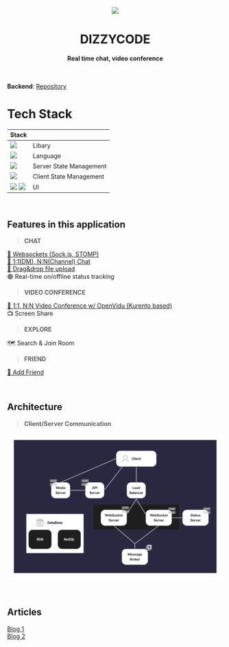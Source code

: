 <div align="center">
<img src="https://github.com/user-attachments/assets/84a6bdcb-ee7a-4979-989c-deac4c82b609" width="140"/>
  <h1>DIZZYCODE</h1>
  <strong>Real time chat, video conference</strong>
</div>
<br><br>

**Backend**: [Repository](https://github.com/hbam1/dizzycode)

# Tech Stack

| Stack                                                                                                                                                                                                                               |                         |
| ----------------------------------------------------------------------------------------------------------------------------------------------------------------------------------------------------------------------------------- | ----------------------- |
| <img src="https://img.shields.io/badge/React-61DAFB?style=flat-square&logo=React&logoColor=black"/>                                                                                                                                 | Libary                  |
| <img src="https://img.shields.io/badge/Typescript-3178C6?style=flat-square&logo=Typescript&logoColor=white"/>                                                                                                                       | Language                |
| <img src="https://img.shields.io/badge/TanStackQuery-FF4154?style=flat-square&logo=ReactQuery&logoColor=white"/>                                                                                                                    | Server State Management |
| <img src="https://img.shields.io/badge/Zustand-66584D?style=flat-square&logo=Zustand&logoColor=white"/>                                                                                                                             | Client State Management |
| <img src="https://img.shields.io/badge/ChakraUI-319795?style=flat-square&logo=ChakraUI&logoColor=white"/> <img src="https://img.shields.io/badge/StyledComponents-DB7093?style=flat-square&logo=StyledComponents&logoColor=white"/> | UI                      |

<br />

## Features in this application

<!--
1. Flow Chart
2. GIF
3. 설명 with 그래프
4. 블로그
 -->

> **CHAT**

[📱 Websockets (Sock.js, STOMP)](./docs/features/chat.md)  
[💬 1:1(DM), N:N(Channel) Chat](./docs/features/chat.md)  
[📁 Drag&drop file upload](./docs/features/dnd.md)  
🟢 Real-time on/offline status tracking

<!-- ☑️ Real-time read/unread message marking _(Coming Soon)_ -->

> **VIDEO CONFERENCE**

[🤯 1:1, N:N Video Conference w/ OpenVidu (Kurento based)](./docs/features/openVidu.md)  
📺 Screen Share

> **EXPLORE**

🗺️ Search & Join Room

> **FRIEND**

[👯 Add Friend](./docs/features/friend.md)

<br />

## Architecture

> **Client/Server Communication**

![client-server communication](./docs/images/frontbackArchitecture.png)


<br />

## Articles

[Blog 1](https://hwanheejung.tistory.com/category/Projects%2CActivity/DizzyCode%28React%29)  
[Blog 2](https://velog.io/@mikio/series/DizzyCode)

<br>


